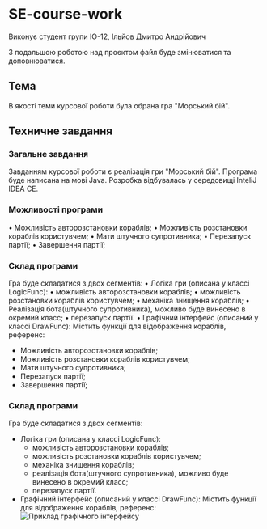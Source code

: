 # SE-course-work
Виконує студент групи ІО-12, Ільйов Дмитро Андрійович

З подальшою роботою над проєктом файл буде змінюватися та доповнюватися.

## Тема 
В якості теми курсової роботи була обрана гра "Морський бій".
## Техничне завдання

### Загальне завдання
Завданням курсової роботи є реалізація гри "Морський бій". Програма буде написана на мові Java. Розробка відбувалась у середовищі InteliJ IDEA CE.

### Можливості програми
• Можливість авторозстановки кораблів;
• Можливість розстановки кораблів користувчем;
• Мати штучного супротивника;
• Перезапуск партії;
• Завершення партії;

### Склад програми
Гра буде складатися з двох сегментів:
• Логіка гри (описана у классі LogicFunc):
	• можливість авторозстановки кораблів;
	• можливість розстановки кораблів користувчем;
	• механіка знищення кораблів;
	• Реалізація бота(штучного супротивника), можливо буде винесено в окремий класс;
	• перезапуск партії.
• Графічний інтерфейс (описаний у классі DrawFunc):
Містить функції для відображення кораблів, референс:
- Можливість авторозстановки кораблів;
- Можливість розстановки кораблів користувчем;
- Мати штучного супротивника;
- Перезапуск партії;
- Завершення партії;

### Склад програми
Гра буде складатися з двох сегментів:
- Логіка гри (описана у классі LogicFunc):
	- можливість авторозстановки кораблів;
	- можливість розстановки кораблів користувчем;
	- механіка знищення кораблів;
	- реалізація бота(штучного супротивника), можливо буде винесено в окремий класс;
	- перезапуск партії.
- Графічний інтерфейс (описаний у классі DrawFunc):
Містить функції для відображення кораблів, референс:
![Приклад графічного інтерфейсу](https://github.com/dmitriy-iliyov/SE-course-work/blob/main/Снимок%20экрана%202023-03-27%20в%2019.31.24.png)
